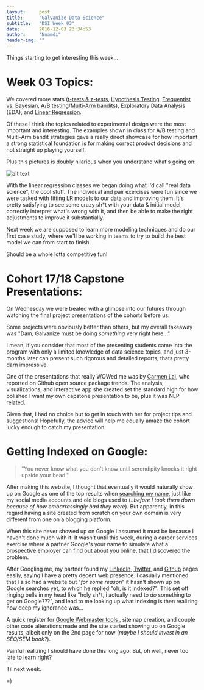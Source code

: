 ```yaml
---
layout:     post
title:      "Galvanize Data Science"
subtitle:   "DSI Week 03"
date:       2016-12-03 23:34:53
author:     "Nnamdi"
header-img: ""
---
```


Things starting to get interesting this week...

# Week 03 Topics:
We covered more stats ([t-tests & z-tests](https://www.youtube.com/watch?v=5ABpqVSx33I), [Hypothesis Testing](https://www.youtube.com/watch?v=-FtlH4svqx4), [Frequentist vs. Bayesian](https://www.quora.com/What-is-the-difference-between-Bayesian-and-frequentist-statisticians), [A/B testing](http://conversionxl.com/ab-testing-statistics/)/[Multi-Arm bandits](https://en.wikipedia.org/wiki/Multi-armed_bandit)), Exploratory Data Analysis (EDA), and [Linear Regression](https://en.wikipedia.org/wiki/Linear_regression).

Of these I think the topics related to experimental design were the most important and interesting. The examples shown in class for A/B testing and Multi-Arm bandit strategies gave a really direct showcase for how important a strong statistical foundation is for making correct product decisions and not straight up playing yourself.

Plus this pictures is doubly hilarious when you understand what's going on:

![alt text](http://conversionxl.com/wp-content/uploads/2015/09/multiarmedbandit.jpg "Multi-Arm Bandit")

With the linear regression classes we began doing what I'd call "real data science", the cool stuff. The individual and pair exercises were fun since we were tasked with fitting LR models to our data and improving them. It's pretty satisfying to see some crazy sh*t with your data & initial model, correctly interpret what's wrong with it, and then be able to make the right adjustments to improve it substantially.

Next week we are supposed to learn more modeling techniques and do our first case study, where we'll be working in teams to try to build the best model we can from start to finish.

Should be a whole lotta competitive fun!

# Cohort 17/18 Capstone Presentations:
On Wednesday we were treated with a glimpse into our futures through watching the final project presentations of the cohorts before us.

Some projects were obviously better than others, but my overall takeaway was "Dam, Galvanize must be doing _something_ very right here..."

I mean, if you consider that most of the presenting students came into the program with only a limited knowledge of data science topics, and just 3-months later can present such rigorous and detailed reports, thats pretty darn impressive.

One of the presentations that really WOWed me was by [Carmen Lai](carmenlai.com), who reported on Github open source package trends. The analysis, visualizations, and interactive app she created set the standard high for how polished I want my own capstone presentation to be, plus it was NLP related.

Given that, I had no choice but to get in touch with her for project tips and suggestions! Hopefully, the advice will help me equally amaze the cohort lucky enough to catch my presentation.

# Getting Indexed on Google:
> "You never know what you don't know until serendipity knocks it right upside your head."

After making this website, I thought that eventually it would naturally show up on Google as one of the top results when [searching my name](https://www.google.com/search?q=nnamdi+offor), just like my social media accounts and old blogs used to (_..before I took them down because of how embarrassingly bad they were_). But apparently, in this regard having a site created from scratch on your own domain is very different from one on a blogging platform.

When this site never showed up on Google I assumed it must be because I haven't done much with it. It wasn't until this week, during a career services exercise where a partner Google's your name to simulate what a prospective employer can find out about you online, that I discovered the problem.
 
After Googling me, my partner found my [LinkedIn](https://linkedin.com/in/nnamdioffor), [Twitter](https://twitter.com/NnamdiJr), and [Github](https://github.com/NnamdiJr) pages easily, saying I have a pretty decent web presence. I casually mentioned that I also had a website but "_for some reason_" it hasn't shown up on Google searches yet, to which he replied "oh, is it indexed?". This set off ringing bells in my head like "holy sh*t, i actually need to _do_ something to get on Google???", and lead to me looking up what indexing is then realizing how deep my ignorance was...

A quick register for [Google Webmaster tools ](https://www.google.com/intl/en/webmasters/), sitemap creation, and couple other code alterations made and the site started showing up on Google results, albeit only on the 2nd page for now (_maybe I should invest in an SEO/SEM book?_).

Painful realizing I should have done this long ago. But, oh well, never too late to learn right?

Til next week.

=)
